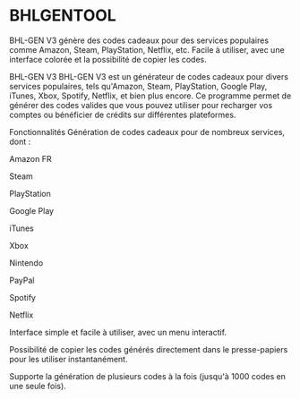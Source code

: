 # BHLGENTOOL
BHL-GEN V3 génère des codes cadeaux pour des services populaires comme Amazon, Steam, PlayStation, Netflix, etc. Facile à utiliser, avec une interface colorée et la possibilité de copier les codes.


BHL-GEN V3
BHL-GEN V3 est un générateur de codes cadeaux pour divers services populaires, tels qu'Amazon, Steam, PlayStation, Google Play, iTunes, Xbox, Spotify, Netflix, et bien plus encore. Ce programme permet de générer des codes valides que vous pouvez utiliser pour recharger vos comptes ou bénéficier de crédits sur différentes plateformes.

Fonctionnalités
Génération de codes cadeaux pour de nombreux services, dont :

Amazon FR

Steam

PlayStation

Google Play

iTunes

Xbox

Nintendo

PayPal

Spotify

Netflix

Interface simple et facile à utiliser, avec un menu interactif.

Possibilité de copier les codes générés directement dans le presse-papiers pour les utiliser instantanément.

Supporte la génération de plusieurs codes à la fois (jusqu'à 1000 codes en une seule fois).

